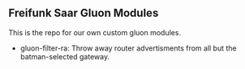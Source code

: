 ## Freifunk Saar Gluon Modules

This is the repo for our own custom gluon modules.

* gluon-filter-ra: Throw away router advertisments from all but the batman-selected gateway.

